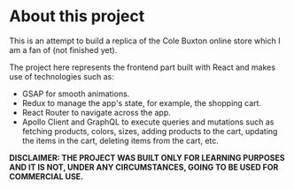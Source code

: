 # About this project

This is an attempt to build a replica of the Cole Buxton online store which I am a fan of (not finished yet).

The project here represents the frontend part built with React and makes use of technologies such as:
- GSAP for smooth animations.
- Redux to manage the app's state, for example, the shopping cart.
- React Router to navigate across the app.
- Apollo Client and GraphQL to execute queries and mutations such as fetching products, colors, sizes, adding products to the cart, updating the items in the cart, deleting items from the cart, etc.

**DISCLAIMER: THE PROJECT WAS BUILT ONLY FOR LEARNING PURPOSES AND IT IS NOT, UNDER ANY CIRCUMSTANCES, GOING TO BE USED FOR COMMERCIAL USE.**
